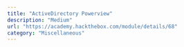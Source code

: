 ```yaml
---
title: "ActiveDirectory Powerview"
description: "Medium"
url: "https://academy.hackthebox.com/module/details/68"
category: "Miscellaneous"
---
```

